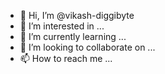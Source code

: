 - 👋 Hi, I’m @vikash-diggibyte
- 👀 I’m interested in ...
- 🌱 I’m currently learning ...
- 💞️ I’m looking to collaborate on ...
- 📫 How to reach me ...

<!---
vikash-diggibyte/vikash-diggibyte is a ✨ special ✨ repository because its `README.md` (this file) appears on your GitHub profile.
You can click the Preview link to take a look at your changes.
--->
